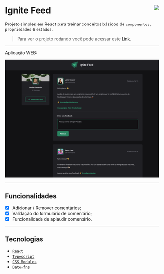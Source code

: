 # Ignite Feed <img align="right" src="https://img.shields.io/badge/Status-Conclu%C3%ADdo-lightgrey"/>

Projeto simples em React para treinar conceitos básicos de `componentes`, `propriedades` e `estados`.<br/>
> Para ver o projeto rodando você pode acessar este [Link](https://ignite-feed-azure.vercel.app/).

---

Aplicação WEB:
<p align="center">
  <img src="./.github/preview-ignite-feed.png"/>
</p>

---
## Funcionalidades

- [x] Adicionar / Remover comentários;
- [x] Validação do formulário de comentário;
- [x] Funcionalidade de aplaudir comentário.

---

## Tecnologias

- [`React`](https://pt-br.reactjs.org/)
- [`Typescript`](https://www.typescriptlang.org/docs/)
- [`CSS Modules`](https://github.com/css-modules/css-modules)
- [`Date-fns`](https://date-fns.org/)